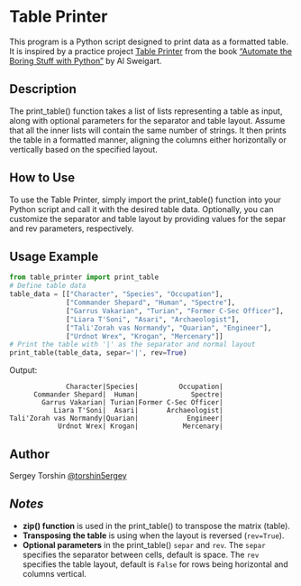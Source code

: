 # Table Printer

This program is a Python script designed to print data as a formatted table. It is inspired by a practice project [Table Printer](https://automatetheboringstuff.com/2e/chapter6/#calibre_link-235) from the book [“Automate the Boring Stuff with Python”](https://automatetheboringstuff.com/) by Al Sweigart.

## Description

The print_table() function takes a list of lists representing a table as input, along with optional parameters for the separator and table layout. Assume that all the inner lists will contain the same number of strings.
It then prints the table in a formatted manner, aligning the columns either horizontally or vertically based on the specified layout.

## How to Use

To use the Table Printer, simply import the print_table() function into your Python script and call it with the desired table data. Optionally, you can customize the separator and table layout by providing values for the separ and rev parameters, respectively.

## Usage Example
```python
from table_printer import print_table
# Define table data
table_data = [["Character", "Species", "Occupation"],
              ["Commander Shepard", "Human", "Spectre"],
              ["Garrus Vakarian", "Turian", "Former C-Sec Officer"],
              ["Liara T'Soni", "Asari", "Archaeologist"],
              ["Tali'Zorah vas Normandy", "Quarian", "Engineer"],
              ["Urdnot Wrex", "Krogan", "Mercenary"]]
# Print the table with '|' as the separator and normal layout
print_table(table_data, separ='|', rev=True)
```
Output:
```
              Character|Species|          Occupation|
      Commander Shepard|  Human|             Spectre|
        Garrus Vakarian| Turian|Former C-Sec Officer|
           Liara T'Soni|  Asari|       Archaeologist|
Tali'Zorah vas Normandy|Quarian|            Engineer|
            Urdnot Wrex| Krogan|           Mercenary|
```


## Author 

Sergey Torshin [@torshin5ergey](https://github.com/torshin5ergey)

## *Notes*

- **zip() function** is used in the print_table() to transpose the matrix (table).
- **Transposing the table** is using when the layout is reversed (`rev=True`).
- **Optional parameters** in the print_table() `separ` and `rev`. The `separ` specifies the separator between cells, default is space. The `rev` specifies the table layout, default is `False` for rows being horizontal and columns vertical.
